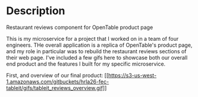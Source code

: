 # Description
Restaurant reviews component for OpenTable product page

This is my microservice for a project that I worked on in a team of four engineers. THe overall application is a replica of OpenTable's product page, and my role in particular was to rebuild the restaurant reviews sections of their web page. I've included a few gifs here to showcase both our overall end product and the features I built for my specific microservice.

First, and overview of our final product:
[[https://s3-us-west-1.amazonaws.com/gitbuckets/hrla26-fec-tableit/gifs/tableit_reviews_overview.gif]]